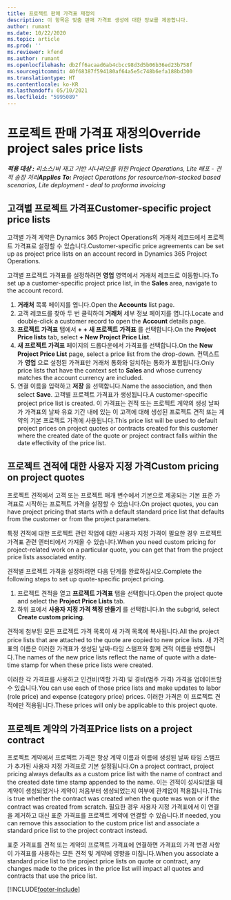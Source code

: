 ```yaml
---
title: 프로젝트 판매 가격표 재정의
description: 이 항목은 맞춤 판매 가격표 생성에 대한 정보를 제공합니다.
author: rumant
ms.date: 10/22/2020
ms.topic: article
ms.prod: ''
ms.reviewer: kfend
ms.author: rumant
ms.openlocfilehash: db2ff6acaad6ab4cbcc98d3d5b06b36ed23b758f
ms.sourcegitcommit: 40f68387f594180af64a5e5c748b6efa188bd300
ms.translationtype: HT
ms.contentlocale: ko-KR
ms.lasthandoff: 05/10/2021
ms.locfileid: "5995089"
---
```

# <a name="override-project-sales-price-lists"></a><span data-ttu-id="98cb9-103">프로젝트 판매 가격표 재정의</span><span class="sxs-lookup"><span data-stu-id="98cb9-103">Override project sales price lists</span></span>

<span data-ttu-id="98cb9-104">_**적용 대상 :** 리소스/비 재고 기반 시나리오를 위한 Project Operations, Lite 배포 - 견적 송장 처리_</span><span class="sxs-lookup"><span data-stu-id="98cb9-104">_**Applies To:** Project Operations for resource/non-stocked based scenarios, Lite deployment - deal to proforma invoicing_</span></span>

## <a name="customer-specific-project-price-lists"></a><span data-ttu-id="98cb9-105">고객별 프로젝트 가격표</span><span class="sxs-lookup"><span data-stu-id="98cb9-105">Customer-specific project price lists</span></span>

<span data-ttu-id="98cb9-106">고객별 가격 계약은 Dynamics 365 Project Operations의 거래처 레코드에서 프로젝트 가격표로 설정할 수 있습니다.</span><span class="sxs-lookup"><span data-stu-id="98cb9-106">Customer-specific price agreements can be set up as project price lists on an account record in Dynamics 365 Project Operations.</span></span>

<span data-ttu-id="98cb9-107">고객별 프로젝트 가격표를 설정하려면 **영업** 영역에서 거래처 레코드로 이동합니다.</span><span class="sxs-lookup"><span data-stu-id="98cb9-107">To set up a customer-specific project price list, in the **Sales** area, navigate to the account record.</span></span>

1. <span data-ttu-id="98cb9-108">**거래처** 목록 페이지를 엽니다.</span><span class="sxs-lookup"><span data-stu-id="98cb9-108">Open the **Accounts** list page.</span></span>
2. <span data-ttu-id="98cb9-109">고객 레코드를 찾아 두 번 클릭하여 **거래처** 세부 정보 페이지를 엽니다.</span><span class="sxs-lookup"><span data-stu-id="98cb9-109">Locate and double-click a customer record to open the **Account** details page.</span></span>
3. <span data-ttu-id="98cb9-110">**프로젝트 가격표** 탭에서 **+ + 새 프로젝트 가격표** 를 선택합니다.</span><span class="sxs-lookup"><span data-stu-id="98cb9-110">On the **Project Price lists** tab, select **+ New Project Price List**.</span></span>
4. <span data-ttu-id="98cb9-111">**새 프로젝트 가격표** 페이지의 드롭다운에서 가격표를 선택합니다.</span><span class="sxs-lookup"><span data-stu-id="98cb9-111">On the **New Project Price List** page, select a price list from the drop-down.</span></span> <span data-ttu-id="98cb9-112">컨텍스트가 **영업** 으로 설정된 가격표만 거래처 통화와 일치하는 통화가 포함됩니다.</span><span class="sxs-lookup"><span data-stu-id="98cb9-112">Only price lists that have the context set to **Sales** and whose currency matches the account currency are included.</span></span>
5. <span data-ttu-id="98cb9-113">연결 이름을 입력하고 **저장** 을 선택합니다.</span><span class="sxs-lookup"><span data-stu-id="98cb9-113">Name the association, and then select **Save**.</span></span> <span data-ttu-id="98cb9-114">고객별 프로젝트 가격표가 생성됩니다.</span><span class="sxs-lookup"><span data-stu-id="98cb9-114">A customer-specific project price list is created.</span></span> <span data-ttu-id="98cb9-115">이 가격표는 견적 또는 프로젝트 계약의 생성 날짜가 가격표의 날짜 유효 기간 내에 있는 이 고객에 대해 생성된 프로젝트 견적 또는 계약의 기본 프로젝트 가격에 사용됩니다.</span><span class="sxs-lookup"><span data-stu-id="98cb9-115">This price list will be used to default project prices on project quotes or contracts created for this customer where the created date of the quote or project contract falls within the date effectivity of the price list.</span></span>

## <a name="custom-pricing-on-project-quotes"></a><span data-ttu-id="98cb9-116">프로젝트 견적에 대한 사용자 지정 가격</span><span class="sxs-lookup"><span data-stu-id="98cb9-116">Custom pricing on project quotes</span></span>

<span data-ttu-id="98cb9-117">프로젝트 견적에서 고객 또는 프로젝트 매개 변수에서 기본으로 제공되는 기본 표준 가격표로 시작하는 프로젝트 가격을 설정할 수 있습니다.</span><span class="sxs-lookup"><span data-stu-id="98cb9-117">On project quotes, you can have project pricing that starts with a default standard price list that defaults from the customer or from the project parameters.</span></span>

<span data-ttu-id="98cb9-118">특정 견적에 대한 프로젝트 관련 작업에 대한 사용자 지정 가격이 필요한 경우 프로젝트 가격표 관련 엔터티에서 가져올 수 있습니다.</span><span class="sxs-lookup"><span data-stu-id="98cb9-118">When you need custom pricing for project-related work on a particular quote, you can get that from the project price lists associated entity.</span></span>

<span data-ttu-id="98cb9-119">견적별 프로젝트 가격을 설정하려면 다음 단계를 완료하십시오.</span><span class="sxs-lookup"><span data-stu-id="98cb9-119">Complete the following steps to set up quote-specific project pricing.</span></span>

1. <span data-ttu-id="98cb9-120">프로젝트 견적을 열고 **프로젝트 가격표** 탭을 선택합니다.</span><span class="sxs-lookup"><span data-stu-id="98cb9-120">Open the project quote and select the **Project Price Lists** tab.</span></span>
2. <span data-ttu-id="98cb9-121">하위 표에서 **사용자 지정 가격 책정 만들기** 를 선택합니다.</span><span class="sxs-lookup"><span data-stu-id="98cb9-121">In the subgrid, select **Create custom pricing**.</span></span>

<span data-ttu-id="98cb9-122">견적에 첨부된 모든 프로젝트 가격 목록이 새 가격 목록에 복사됩니다.</span><span class="sxs-lookup"><span data-stu-id="98cb9-122">All the project price lists that are attached to the quote are copied to new price lists.</span></span> <span data-ttu-id="98cb9-123">새 가격표의 이름은 이러한 가격표가 생성된 날짜-타임 스탬프와 함께 견적 이름을 반영합니다.</span><span class="sxs-lookup"><span data-stu-id="98cb9-123">The names of the new price lists reflect the name of quote with a date-time stamp for when these price lists were created.</span></span>

<span data-ttu-id="98cb9-124">이러한 각 가격표를 사용하고 인건비(역할 가격) 및 경비(범주 가격) 가격을 업데이트할 수 있습니다.</span><span class="sxs-lookup"><span data-stu-id="98cb9-124">You can use each of those price lists and make updates to labor (role price) and expense (category price) prices.</span></span> <span data-ttu-id="98cb9-125">이러한 가격은 이 프로젝트 견적에만 적용됩니다.</span><span class="sxs-lookup"><span data-stu-id="98cb9-125">These prices will only be applicable to this project quote.</span></span>

## <a name="price-lists-on-a-project-contract"></a><span data-ttu-id="98cb9-126">프로젝트 계약의 가격표</span><span class="sxs-lookup"><span data-stu-id="98cb9-126">Price lists on a project contract</span></span>

<span data-ttu-id="98cb9-127">프로젝트 계약에서 프로젝트 가격은 항상 계약 이름과 이름에 생성된 날짜 타임 스탬프가 추가된 사용자 지정 가격표로 기본 설정됩니다.</span><span class="sxs-lookup"><span data-stu-id="98cb9-127">On a project contract, project pricing always defaults as a custom price list with the name of contract and the created date time stamp appended to the name.</span></span> <span data-ttu-id="98cb9-128">이는 견적이 성사되었을 때 계약이 생성되었거나 계약이 처음부터 생성되었는지 여부에 관계없이 적용됩니다.</span><span class="sxs-lookup"><span data-stu-id="98cb9-128">This is true whether the contract was created when the quote was won or if the contract was created from scratch.</span></span> <span data-ttu-id="98cb9-129">필요한 경우 사용자 지정 가격표에서 이 연결을 제거하고 대신 표준 가격표를 프로젝트 계약에 연결할 수 있습니다.</span><span class="sxs-lookup"><span data-stu-id="98cb9-129">If needed, you can remove this association to the custom price list and associate a standard price list to the project contract instead.</span></span>

<span data-ttu-id="98cb9-130">표준 가격표를 견적 또는 계약의 프로젝트 가격표에 연결하면 가격표의 가격 변경 사항이 가격표를 사용하는 모든 견적 및 계약에 영향을 미칩니다.</span><span class="sxs-lookup"><span data-stu-id="98cb9-130">When you associate a standard price list to the project price lists on quote or contract, any changes made to the prices in the price list will impact all quotes and contracts that use the price list.</span></span>


[!INCLUDE[footer-include](../includes/footer-banner.md)]
